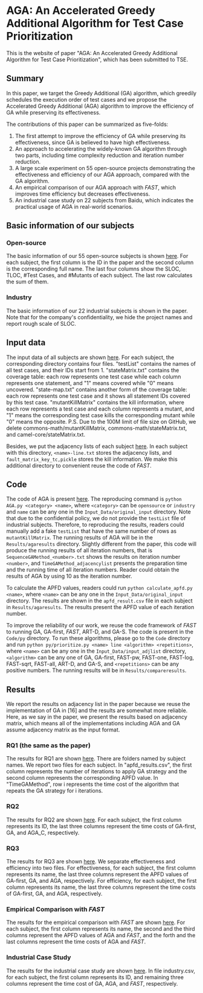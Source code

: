 # AGA: An Accelerated Greedy Additional Algorithm for Test Case Prioritization

This is the website of paper "AGA: An Accelerated Greedy Additional Algorithm for Test Case Prioritization", which has been submitted to TSE.

## Summary

In this paper, we target the Greedy Additional (GA) algorithm, which greedily schedules the execution order of test cases and we propose the Accelerated Greedy Additional (AGA) algorithm to improve the efficiency of GA while preserving its effectiveness. 

The contributions of this paper can be summarized as five-folds:

1. The first attempt to improve the efficiency of GA while preserving its effectiveness, since GA is believed to have high effectiveness.
2. An approach to accelerating the widely-known GA algorithm through two parts, including time complexity reduction and iteration number reduction.
3. A large scale experiment on 55 open-source projects demonstrating the effectiveness and efficiency of our AGA approach, compared with the GA algorithm.
4. An empirical comparison of our AGA approach with *FAST*, which improves time efficiency but decreases effectiveness.
5. An industrial case study on 22 subjects from Baidu, which indicates the practical usage of AGA in real-world scenarios.



## Basic information of our subjects

### Open-source

The basic information of our 55 open-source subjects is shown [here](Basic_Information/opensource.pdf). For each subject, the first column is the ID in the paper and the second column is the corresponding full name. The last four columns show the SLOC, TLOC, #Test Cases, and #Mutants of each subject. The last row calculates the sum of them.

### Industry

The basic information of our 22 industrial subjects is shown in the paper. Note that for the company's confidentiality, we hide the project names and report rough scale of SLOC.

## Input data

The input data of all subjects are shown [here](Input_Data/original_input/opensource/). For each subject, the corresponding directory contains four files. "testList" contains the names of all test cases, and their IDs start from 1. "stateMatrix.txt" contains the coverage table: each row represents one test case while each column represents one statement, and "1" means covered while "0" means uncovered. "state-map.txt" contains another form of the coverage table: each row represents one test case and it shows all statement IDs covered by this test case. "mutantKillMatrix" contains the kill information, where each row represents a test case and each column represents a mutant, and "1" means the corresponding test case kills the corresponding mutant while "0" means the opposite. P.S. Due to the 100M limit of file size on GitHub, we delete commons-math/mutantKillMatrix, commons-math/stateMatrix.txt, and camel-core/stateMatrix.txt.

Besides, we put the adjacency lists of each subject [here](Input_Data/input_adjlist/). In each subject with this directory, ```<name>-line.txt``` stores the adjacency lists, and ```fault_matrix_key_tc,pickle``` stores the kill information. We make this additional directory to convenient reuse the code of *FAST*.

## Code

The code of AGA is present [here](Code/AGA.py). The reproducing command is ```python AGA.py <category> <name>```, where ```<category>``` can be ```opensource``` or ```industry``` and ```name``` can be any one in the ```Input_Data/original_input``` directory. Note that due to the confidential policy, we do not provide the ```testList``` file of industrial subjects. Therefore, to reproducing the results, readers could manually add a fake ```testList``` that have the same number of rows as ```mutantKillMatrix```. The running results of AGA will be in the ```Results/agaresults``` directory. Slightly different from the paper, this code will produce the running results of all iteration numbers, that is ```SequenceGAMethod_<number>.txt``` shows the results on iteration number ```<number>```, and ```TimeGAMethod_adjacencylist``` presents the preparation time and the running time of  all iteration numbers. Reader could obtain the results of AGA by using 10 as the iteration number.

To calculate the APFD values, readers could run ```python calculate_apfd.py <name>```, where ```<name>``` can be any one in the ```Input_Data/original_input``` directory. The results are shown in the ```apfd_result.csv``` file in each subject in ```Results/agaresults```. The results present the APFD value of each iteration number.

To improve the reliability of our work, we reuse the code framework of *FAST* to running GA, GA-first, *FAST*, ART-D, and GA-S. The code is present in the ```Code/py``` directory. To run these algorithms, please go to the ```Code``` directory and run ```python py/prioritize.py <name> line <algorithm> <repetitions>```, where ```<name>``` can be any one in the ```Input_Data/input_adjlist``` directory, ```<algorithm>``` can be any one of GA, GA-first, FAST-pw, FAST-one, FAST-log, FAST-sqrt, FAST-all, ART-D, and GA-S, and ```<repetitions>``` can be any positive numbers. The running results will be in ```Results/compareresults```.



## Results

We report the results on adjacency list in the paper because we reuse the implementation of GA in [16] and the results are somewhat more reliable. Here, as we say in the paper, we present the results based on adjacency matrix, which means all of the implementations including AGA and GA assume adjacency matrix as the input format.

### RQ1 (the same as the paper)

The results for RQ1 are shown [here](Results/RQ1/). There are folders named by subject names. We report two files for each subject. In "apfd_results.csv", the first column represents the number of iterations to apply GA strategy and the second column represents the corresponding APFD value. In "TimeGAMethod", row i represents the time cost of the algorithm that repeats the GA strategy for i iterations.

### RQ2

The results for RQ2 are shown [here](Results/RQ2/). For each subject, the first column represents its ID, the last three columns represent the time costs of GA-first, GA, and AGA_C, respectively.

### RQ3

The results for RQ3 are shown [here](Results/RQ3/). We separate effectiveness and efficiency into two files. For effectiveness, for each subject, the first column represents its name, the last three columns represent the APFD values of GA-first, GA, and AGA, respectively. For efficiency, for each subject, the first column represents its name, the last three columns represent the time costs of GA-first, GA, and AGA, respectively.

### Empirical Comparison with *FAST*

The results for the empirical comparison with *FAST* are shown [here](Results/FAST/). For each subject, the first column represents its name, the second and the third columns represent the APFD values of AGA and *FAST*, and the forth and the last columns represent the time costs of AGA and *FAST*.

### Industrial Case Study

The results for the industrial case study are shown [here](Results/Industry). In file industry.csv, for each subject, the first column represents its ID, and remaining three columns represent the time cost of GA, AGA, and *FAST*, respectively.









